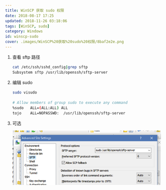 ```yaml
---
title: WinSCP 获取 sudo 权限
date: 2018-08-17 17:25
updated: 2018-11-26 03:18:06
tags: [WinSCP, sudo]
category: Windows
id: winscp-sudo
cover: .images/WinSCP%20获取%20sudo%20权限/8baf2e2e.png
---
```


1. 查看 sftp 路径

    ``` bash
    cat /etc/ssh/sshd_config|grep sftp
    Subsystem sftp /usr/lib/openssh/sftp-server
    ```

2. 编辑 sudo
    ``` bash
    sudo visudo

    # Allow members of group sudo to execute any command
    %sudo   ALL=(ALL:ALL) ALL
    tojo    ALL=NOPASSWD:  /usr/lib/openssh/sftp-server
    ```

3. 可选

    ![WinSCP 获取 sudo 权限_2018-11-26-03-18-06.png](.images/WinSCP%20获取%20sudo%20权限/8baf2e2e.png)